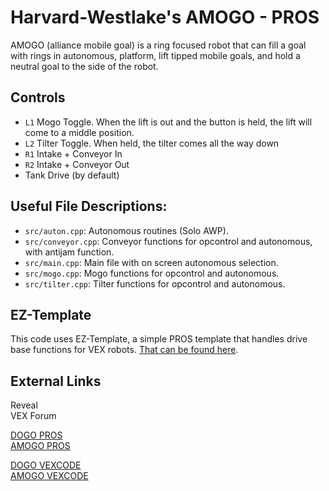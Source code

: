 # Harvard-Westlake's AMOGO - PROS
  
AMOGO (alliance mobile goal) is a ring focused robot that can fill a goal with rings in autonomous, platform, lift tipped mobile goals, and hold a neutral goal to the side of the robot. 

## Controls
- `L1` Mogo Toggle.  When the lift is out and the button is held, the lift will come to a middle position.
- `L2` Tilter Toggle.  When held, the tilter comes all the way down
- `R1` Intake + Conveyor In
- `R2` Intake + Conveyor Out
- Tank Drive (by default)

## Useful File Descriptions:
 - `src/auton.cpp`: Autonomous routines (Solo AWP).
 - `src/conveyor.cpp`: Conveyor functions for opcontrol and autonomous, with antijam function.
 - `src/main.cpp`: Main file with on screen autonomous selection.
 - `src/mogo.cpp`: Mogo functions for opcontrol and autonomous.
 - `src/tilter.cpp`: Tilter functions for opcontrol and autonomous.

## EZ-Template
This code uses EZ-Template, a simple PROS template that handles drive base functions for VEX robots. [That can be found here](https://github.com/Unionjackjz1/EZ-Template).

## External Links

Reveal  
VEX Forum  

[DOGO PROS](https://github.com/Unionjackjz1/HW-DOGO-PROS/)  
[AMOGO PROS](https://github.com/Unionjackjz1/HW-AMOGO-PROS/) 

[DOGO VEXCODE](https://github.com/Unionjackjz1/HW-DOGO-VEXCODE/)    
[AMOGO VEXCODE](https://github.com/Unionjackjz1/HW-AMOGO-VEXCODE/)  
